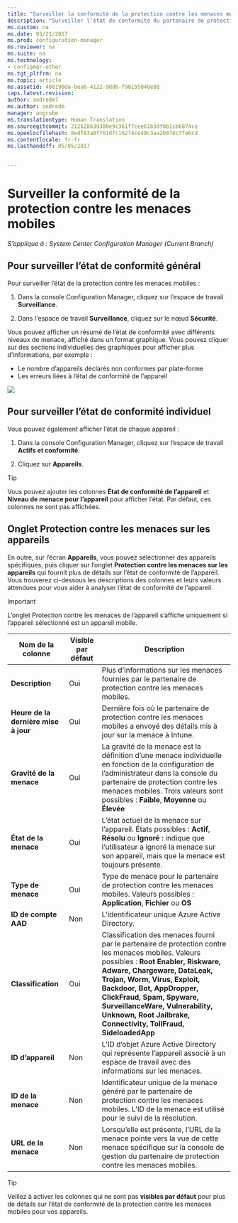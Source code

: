 ```yaml
---
title: "Surveiller la conformité de la protection contre les menaces mobiles | System Center Configuration Manager"
description: "Surveiller l’état de conformité du partenaire de protection contre les menaces mobiles à partir de la console Configuration manager"
ms.custom: na
ms.date: 03/21/2017
ms.prod: configuration-manager
ms.reviewer: na
ms.suite: na
ms.technology:
- configmgr-other
ms.tgt_pltfrm: na
ms.topic: article
ms.assetid: 408190da-bea6-4122-9dd6-f90155040e88
caps.latest.revision: 
author: andredm7
ms.author: andredm
manager: angrobe
ms.translationtype: Human Translation
ms.sourcegitcommit: 212628639300e9c361f7cee61b3df6b1cb6874ce
ms.openlocfilehash: 8edf83a0f761dfc16274ce49c3aa2b878c7fe6cd
ms.contentlocale: fr-fr
ms.lasthandoff: 05/05/2017


---
```


# <a name="monitor-mobile-threat-defense-compliance"></a>**Surveiller la conformité de la protection contre les menaces mobiles**

*S’applique à : System Center Configuration Manager (Current Branch)*

## <a name="to-monitor-the-overall-compliance-status"></a>Pour surveiller l’état de conformité général

Pour surveiller l’état de la protection contre les menaces mobiles :

1.  Dans la console Configuration Manager, cliquez sur l’espace de travail **Surveillance**.

2.  Dans l'espace de travail **Surveillance**, cliquez sur le nœud **Sécurité**.

Vous pouvez afficher un résumé de l’état de conformité avec différents niveaux de menace, affiché dans un format graphique. Vous pouvez cliquer sur des sections individuelles des graphiques pour afficher plus d’informations, par exemple : 

- Le nombre d’appareils déclarés non conformes par plate-forme
- Les erreurs liées à l’état de conformité de l’appareil

![](http://i.imgur.com/bmPsiWk.png)

## <a name="to-monitor-the-individual-compliance-status"></a>Pour surveiller l’état de conformité individuel

Vous pouvez également afficher l’état de chaque appareil :

1.  Dans la console Configuration Manager, cliquez sur l’espace de travail **Actifs et conformité**.

2.  Cliquez sur **Appareils**.

> [!TIP] 
> Vous pouvez ajouter les colonnes **État de conformité de l’appareil** et **Niveau de menace pour l’appareil** pour afficher l’état. Par défaut, ces colonnes ne sont pas affichées.

## <a name="device-threat-protection-tab"></a>Onglet Protection contre les menaces sur les appareils

En outre, sur l’écran **Appareils**, vous pouvez sélectionner des appareils spécifiques, puis cliquer sur l’onglet **Protection contre les menaces sur les appareils** qui fournit plus de détails sur l’état de conformité de l’appareil. Vous trouverez ci-dessous les descriptions des colonnes et leurs valeurs attendues pour vous aider à analyser l’état de conformité de l’appareil.

> [!IMPORTANT] 
> L’onglet Protection contre les menaces de l’appareil s’affiche uniquement si l’appareil sélectionné est un appareil mobile.

|Nom de la colonne|Visible par défaut|Description| 
|-|-|-|
|**Description**| Oui | Plus d’informations sur les menaces fournies par le partenaire de protection contre les menaces mobiles. |
|**Heure de la dernière mise à jour**| Oui | Dernière fois où le partenaire de protection contre les menaces mobiles a envoyé des détails mis à jour sur la menace à Intune. |
|**Gravité de la menace**| Oui | La gravité de la menace est la définition d’une menace individuelle en fonction de la configuration de l’administrateur dans la console du partenaire de protection contre les menaces mobiles. Trois valeurs sont possibles : **Faible**, **Moyenne** ou **Élevée** |
|**État de la menace**| Oui | L’état actuel de la menace sur l’appareil. États possibles : **Actif**, **Résolu** ou **Ignoré :** indique que l’utilisateur a ignoré la menace sur son appareil, mais que la menace est toujours présente. |
|**Type de menace**| Oui | Type de menace pour le partenaire de protection contre les menaces mobiles. Valeurs possibles : **Application**, **Fichier** ou **OS** |
|**ID de compte AAD**| Non | L’identificateur unique Azure Active Directory. |
|**Classification**| Oui | Classification des menaces fourni par le partenaire de protection contre les menaces mobiles. Valeurs possibles : **Root Enabler, Riskware, Adware, Chargeware, DataLeak, Trojan, Worm, Virus, Exploit, Backdoor, Bot, AppDropper, ClickFraud, Spam, Spyware, SurveillanceWare, Vulnerability, Unknown, Root Jailbrake, Connectivity, TollFraud, SideloadedApp** |
|**ID d’appareil**| Non | L’ID d’objet Azure Active Directory qui représente l’appareil associé à un espace de travail avec des informations sur les menaces. |
|**ID de la menace**| Non | Identificateur unique de la menace généré par le partenaire de protection contre les menaces mobiles. L’ID de la menace est utilisé pour le suivi de la résolution. |
|**URL de la menace**| Non | Lorsqu’elle est présente, l’URL de la menace pointe vers la vue de cette menace spécifique sur la console de gestion du partenaire de protection contre les menaces mobiles. |

> [!TIP] 
> Veillez à activer les colonnes qui ne sont pas **visibles par défaut** pour plus de détails sur l’état de conformité de la protection contre les menaces mobiles pour vos appareils.

